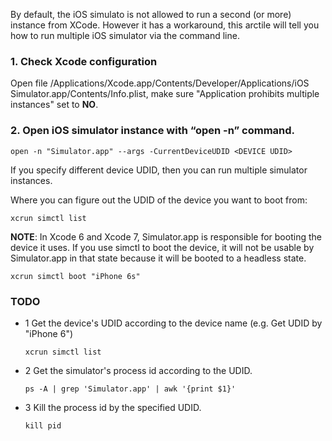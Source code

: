 By default, the iOS simulato is not allowed to run a second (or more) instance from XCode. However it has a workaround, this arctile will tell you how to run multiple iOS simulator via the command line.

### 1. Check Xcode configuration
Open file /Applications/Xcode.app/Contents/Developer/Applications/iOS Simulator.app/Contents/Info.plist, make sure "Application prohibits multiple instances" set to **NO**.

### 2. Open iOS simulator instance with “open -n” command.
`open -n "Simulator.app" --args -CurrentDeviceUDID <DEVICE UDID>`

If you specify different device UDID, then you can run multiple simulator instances.

Where you can figure out the UDID of the device you want to boot from:

`xcrun simctl list`

**NOTE**: In Xcode 6 and Xcode 7, Simulator.app is responsible for booting the device it uses. If you use simctl to boot the device, it will not be usable by Simulator.app in that state because it will be booted to a headless state.

`xcrun simctl boot "iPhone 6s"`

### TODO
* 1 Get the device's UDID according to the device name (e.g. Get UDID by "iPhone 6")

  `xcrun simctl list`
* 2 Get the simulator's process id according to the UDID.
  
  `ps -A | grep 'Simulator.app' | awk '{print $1}'`
* 3 Kill the process id by the specified UDID.

  `kill pid`
